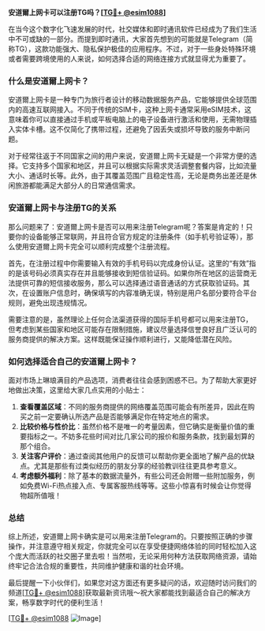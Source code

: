 **安道爾上网卡可以注册TG吗？[[TG💪+ @esim1088](https://t.me/s/esim1088)]**

在当今这个数字化飞速发展的时代，社交媒体和即时通讯软件已经成为了我们生活中不可或缺的一部分。而提到即时通讯，大家首先想到的可能就是Telegram（简称TG），这款功能强大、隐私保护极佳的应用程序。不过，对于一些身处特殊环境或者需要跨境使用的人来说，如何选择合适的网络连接方式就显得尤为重要了。

### 什么是安道爾上网卡？

安道爾上网卡是一种专门为旅行者设计的移动数据服务产品，它能够提供全球范围内的高速互联网接入。不同于传统的SIM卡，这种上网卡通常采用eSIM技术，这意味着你可以直接通过手机或平板电脑上的电子设备进行激活和使用，无需物理插入实体卡槽。这不仅简化了携带过程，还避免了因丢失或损坏导致的服务中断问题。

对于经常往返于不同国家之间的用户来说，安道爾上网卡无疑是一个非常方便的选择。它支持多个国家和地区，并且可以根据实际需求灵活调整套餐内容，比如流量大小、通话时长等。此外，由于其覆盖范围广且稳定性高，无论是商务出差还是休闲旅游都能满足大部分人的日常通信需求。

### 安道爾上网卡与注册TG的关系

那么问题来了：安道爾上网卡是否可以用来注册Telegram呢？答案是肯定的！只要你的设备能够正常联网，并且符合官方规定的注册条件（如手机号验证等），那么使用安道爾上网卡完全可以顺利完成整个注册流程。

首先，在注册过程中你需要输入有效的手机号码以完成身份认证。这里的“有效”指的是该号码必须真实存在并且能够接收到短信验证码。如果你所在地区的运营商无法提供可靠的短信接收服务，那么可以选择通过语音通话的方式获取验证码。其次，在设置账户信息时，确保填写的内容准确无误，特别是用户名部分要符合平台规则，避免出现违规情况。

需要注意的是，虽然理论上任何合法渠道获得的国际手机号都可以用来注册TG，但考虑到某些国家和地区可能存在限制措施，建议尽量选择信誉良好且广泛认可的服务商提供的解决方案。这样既能保证操作顺利进行，又能降低潜在风险。

### 如何选择适合自己的安道爾上网卡？

面对市场上琳琅满目的产品选项，消费者往往会感到困惑不已。为了帮助大家更好地做出决策，这里给大家几点实用的小贴士：

1. **查看覆盖区域**：不同的服务商提供的网络覆盖范围可能会有所差异，因此在购买之前一定要确认所选产品是否能够满足你在特定地点的需求。
2. **比较价格与性价比**：虽然价格不是唯一的考量因素，但它确实是衡量价值的重要指标之一。不妨多花些时间对比几家公司的报价和服务条款，找到最划算的那个组合。
3. **关注客户评价**：通过查阅其他用户的反馈可以帮助你更全面地了解产品的优缺点。尤其是那些有过类似经历的朋友分享的经验教训往往更具参考意义。
4. **考虑额外福利**：除了基本的数据流量外，有些公司还会附赠一些附加服务，例如免费Wi-Fi热点接入点、专属客服热线等等。这些小惊喜有时候会让你觉得物超所值哦！

### 总结

综上所述，安道爾上网卡确实是可以用来注册Telegram的。只要按照正确的步骤操作，并注意遵守相关规定，你就完全可以在享受便捷网络体验的同时轻松加入这个庞大而活跃的社交圈子里去啦！当然啦，无论采用何种方法获取网络资源，请始终牢记合法合规的重要性，共同维护健康和谐的社会环境。

最后提醒一下小伙伴们，如果您对这方面还有更多疑问的话，欢迎随时访问我们的频道[[TG💪+ @esim1088](https://t.me/s/esim1088)]获取最新资讯哦～祝大家都能找到最适合自己的解决方案，畅享数字时代的便利生活！

[[TG💪+ @esim1088](https://t.me/s/esim1088) ![Image](https://i.postimg.cc/4NQfJmqS/Snipaste-2025-05-13-00-14-12.png)]